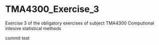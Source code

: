 # TMA4300_Exercise_3
Exercise 3 of the obligatory exercises of subject TMA4300 Computional intesive statistical methods

commit test